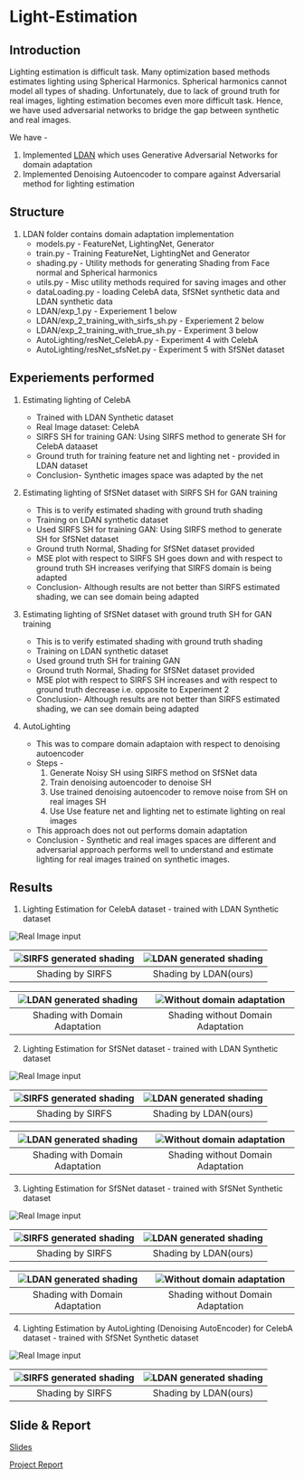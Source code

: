 # Light-Estimation
## Introduction
Lighting estimation is difficult task. Many optimization based methods estimates lighting using Spherical Harmonics.
Spherical harmonics cannot model all types of shading.
Unfortunately, due to lack of ground truth for real images, lighting estimation becomes even more difficult task. Hence, we have used adversarial networks to bridge the gap between synthetic and real images.  

We have - 
1. Implemented [LDAN](https://arxiv.org/abs/1709.01993) which uses Generative Adversarial Networks for domain adaptation
2. Implemented Denoising Autoencoder to compare against Adversarial method for lighting estimation

## Structure
1. LDAN folder contains domain adaptation implementation 
    * models.py       - FeatureNet, LightingNet, Generator
    * train.py        - Training FeatureNet, LightingNet and Generator
    * shading.py      - Utility methods for generating Shading from Face normal and Spherical harmonics
    * utils.py        - Misc utility methods required for saving images and other
    * dataLoading.py  - loading CelebA data, SfSNet synthetic data and LDAN synthetic data
    * LDAN/exp_1.py                         - Experiement 1 below
    * LDAN/exp_2_training_with_sirfs_sh.py  - Experiement 2 below
    * LDAN/exp_2_training_with_true_sh.py   - Experiment 3 below
    * AutoLighting/resNet_CelebA.py         - Experiment 4 with CelebA
    * AutoLighting/resNet_sfsNet.py         - Experiment 5 with SfSNet dataset
    
## Experiements performed
  1. Estimating lighting of CelebA 
     * Trained with LDAN Synthetic dataset
     * Real Image dataset: CelebA
     * SIRFS SH for training GAN: Using SIRFS method to generate SH for CelebA dataaset
     * Ground truth for training feature net and lighting net - provided in LDAN dataset
     * Conclusion- Synthetic images space was adapted by the net
     
  2. Estimating lighting of SfSNet dataset with SIRFS SH for GAN training 
     * This is to verify estimated shading with ground truth shading
     * Training on LDAN synthetic dataset
     * Used SIRFS SH for training GAN: Using SIRFS method to generate SH for SfSNet dataset
     * Ground truth Normal, Shading for SfSNet dataset provided
     * MSE plot with respect to SIRFS SH goes down and with respect to ground truth SH increases verifying that SIRFS domain is being adapted
     * Conclusion- Although results are not better than SIRFS estimated shading, we can see domain being adapted
     
  3. Estimating lighting of SfSNet dataset with ground truth SH for GAN training 
     * This is to verify estimated shading with ground truth shading
     * Training on LDAN synthetic dataset
     * Used ground truth SH for training GAN
     * Ground truth Normal, Shading for SfSNet dataset provided
     * MSE plot with respect to SIRFS SH increases and with respect to ground truth decrease i.e. opposite to Experiment 2
     * Conclusion- Although results are not better than SIRFS estimated shading, we can see domain being adapted
     
   4. AutoLighting
      * This was to compare domain adaptaion with respect to denoising autoencoder
      * Steps - 
         1. Generate Noisy SH using SIRFS method on SfSNet data
         2. Train denoising autoencoder to denoise SH
         3. Use trained denoising autoencoder to remove noise from SH on real images SH
         4. Use Use feature net and lighting net to estimate lighting on real images
       * This approach does not out performs domain adaptation
       * Conclusion - Synthetic and real images spaces are different and adversarial approach performs well to understand and estimate lighting for real images trained on synthetic images.
     
## Results
1. Lighting Estimation for CelebA dataset - trained with LDAN Synthetic dataset

![Real Image input](https://github.com/bhushan23/Light-Estimation/blob/master/Results/Summary_Images/exp1_celeba/test_syn_image.png)

|![SIRFS generated shading](https://github.com/bhushan23/Light-Estimation/blob/master/Results/Summary_Images/exp1_celeba/test_sirf_shading.png)|![LDAN generated shading](https://github.com/bhushan23/Light-Estimation/blob/master/Results/Summary_Images/exp1_celeba/image_49.png)|
|:---:|:---:|
|Shading by SIRFS|Shading by LDAN(ours)|

|![LDAN generated shading](https://github.com/bhushan23/Light-Estimation/blob/master/Results/Summary_Images/exp1_celeba/image_49.png)|![Without domain adaptation](https://github.com/bhushan23/Light-Estimation/blob/master/Results/Summary_Images/exp1_celeba/PREDICTED_SYN_SIRFS_NORMAL.png)|
|:---:|:---:|
|Shading with Domain Adaptation|Shading without Domain Adaptation|

2. Lighting Estimation for SfSNet dataset - trained with LDAN Synthetic dataset

![Real Image input](https://github.com/bhushan23/Light-Estimation/blob/master/Results/Summary_Images/exp2_sfs/test_real_image.png)

|![SIRFS generated shading](https://github.com/bhushan23/Light-Estimation/blob/master/Results/Summary_Images/exp2_sfs/test_sirf_shading.png)|![LDAN generated shading](https://github.com/bhushan23/Light-Estimation/blob/master/Results/Summary_Images/exp2_sfs/PREDICTED_TRUE_NORMAL.png)|
|:---:|:---:|
|Shading by SIRFS|Shading by LDAN(ours)|

|![LDAN generated shading](https://github.com/bhushan23/Light-Estimation/blob/master/Results/Summary_Images/exp2_sfs/PREDICTED_TRUE_NORMAL.png)|![Without domain adaptation](https://github.com/bhushan23/Light-Estimation/blob/master/Results/Summary_Images/exp2_sfs/PREDICTED__SYN_TRUE_NORMAL.png)|
|:---:|:---:|
|Shading with Domain Adaptation|Shading without Domain Adaptation|

3. Lighting Estimation for SfSNet dataset - trained with SfSNet Synthetic dataset

![Real Image input](https://github.com/bhushan23/Light-Estimation/blob/master/Results/Summary_Images/exp3_sfs/test_real_image.png)

|![SIRFS generated shading](https://github.com/bhushan23/Light-Estimation/blob/master/Results/Summary_Images/exp3_sfs/test_sirf_shading.png)|![LDAN generated shading](https://github.com/bhushan23/Light-Estimation/blob/master/Results/Summary_Images/exp3_sfs/PREDICTED_TRUE_NORMAL.png)|
|:---:|:---:|
|Shading by SIRFS|Shading by LDAN(ours)|

|![LDAN generated shading](https://github.com/bhushan23/Light-Estimation/blob/master/Results/Summary_Images/exp3_sfs/PREDICTED_TRUE_NORMAL.png)|![Without domain adaptation](https://github.com/bhushan23/Light-Estimation/blob/master/Results/Summary_Images/exp3_sfs/PREDICTED__SYN_TRUE_NORMAL.png)|
|:---:|:---:|
|Shading with Domain Adaptation|Shading without Domain Adaptation|

4. Lighting Estimation by AutoLighting (Denoising AutoEncoder) for CelebA dataset - trained with SfSNet Synthetic dataset

![Real Image input](https://github.com/bhushan23/Light-Estimation/blob/master/Results/Summary_Images/exp4_autolighting/test_syn_image.png)

|![SIRFS generated shading](https://github.com/bhushan23/Light-Estimation/blob/master/Results/Summary_Images/exp4_autolighting/test_sirf_shading.png)|![LDAN generated shading](https://github.com/bhushan23/Light-Estimation/blob/master/Results/Summary_Images/exp4_autolighting/PREDICTED_SIRFS_NORMAL.png)|
|:---:|:---:|
|Shading by SIRFS|Shading by LDAN(ours)|

## Slide & Report
[Slides](https://docs.google.com/presentation/d/1gV0CVkOKcKEz8NGYxGUUY294D6JeLP90Uml0sICShQs/)

[Project Report](https://github.com/bhushan23/Light-Estimation/blob/master/Lighting_Estimation_Report.pdf)


